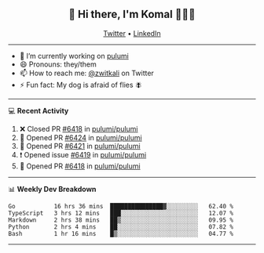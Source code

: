 <h2 align="center"> 👋 Hi there, I'm Komal 🧑🏾‍💻 </h2>
<p align="center">
    <a href="https://twitter.com/zwitkali">Twitter</a> •
    <a href="https://www.linkedin.com/in/komal-ali/">LinkedIn</a>
</p>

--------

- 🔭 I’m currently working on [pulumi](https://github.com/pulumi/pulumi)
- 😄 Pronouns: they/them
- 📫 How to reach me: [@zwitkali](https://twitter.com/zwitkali) on Twitter
- ⚡ Fun fact: My dog is afraid of flies 🪰

--------
💻 **Recent Activity**

<!--START_SECTION:activity-->
1. ❌ Closed PR [#6418](https://github.com/pulumi/pulumi/pull/6418) in [pulumi/pulumi](https://github.com/pulumi/pulumi)
2. 💪 Opened PR [#6424](https://github.com/pulumi/pulumi/pull/6424) in [pulumi/pulumi](https://github.com/pulumi/pulumi)
3. 💪 Opened PR [#6421](https://github.com/pulumi/pulumi/pull/6421) in [pulumi/pulumi](https://github.com/pulumi/pulumi)
4. ❗️ Opened issue [#6419](https://github.com/pulumi/pulumi/issues/6419) in [pulumi/pulumi](https://github.com/pulumi/pulumi)
5. 💪 Opened PR [#6418](https://github.com/pulumi/pulumi/pull/6418) in [pulumi/pulumi](https://github.com/pulumi/pulumi)
<!--END_SECTION:activity-->

--------

📊 **Weekly Dev Breakdown**
<!--START_SECTION:waka-->
```text
Go           16 hrs 36 mins  ███████████████▓░░░░░░░░░   62.40 % 
TypeScript   3 hrs 12 mins   ███░░░░░░░░░░░░░░░░░░░░░░   12.07 % 
Markdown     2 hrs 38 mins   ██▒░░░░░░░░░░░░░░░░░░░░░░   09.95 % 
Python       2 hrs 4 mins    ██░░░░░░░░░░░░░░░░░░░░░░░   07.82 % 
Bash         1 hr 16 mins    █▒░░░░░░░░░░░░░░░░░░░░░░░   04.77 % 
```
<!--END_SECTION:waka-->

--------